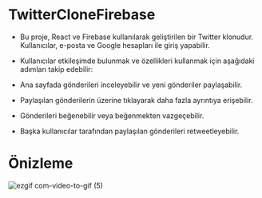 # TwitterCloneFirebase

- Bu proje, React ve Firebase kullanılarak geliştirilen bir Twitter klonudur. Kullanıcılar, e-posta ve Google hesapları ile giriş yapabilir.

- Kullanıcılar etkileşimde bulunmak ve özellikleri kullanmak için aşağıdaki adımları takip edebilir:
  
 * Ana sayfada gönderileri inceleyebilir ve yeni gönderiler paylaşabilir.

 * Paylaşılan gönderilerin üzerine tıklayarak daha fazla ayrıntıya erişebilir.
 
 * Gönderileri beğenebilir veya beğenmekten vazgeçebilir.

 * Başka kullanıcılar tarafından paylaşılan gönderileri retweetleyebilir.

# Önizleme
![ezgif com-video-to-gif (5)](https://github.com/zeynepdeli/twitterCloneFirebaseReact/assets/129688573/ad178e15-fcc8-4114-b493-52ad7194d9b2)
